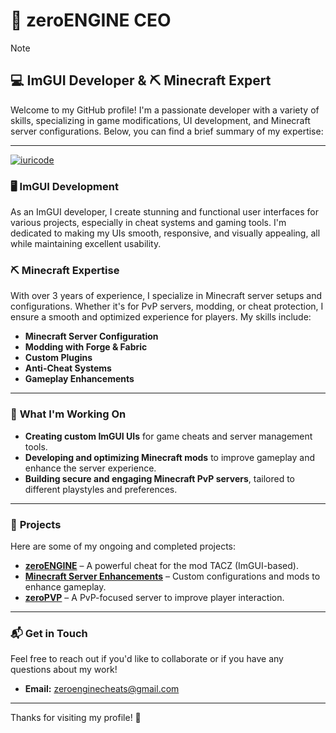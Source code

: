 
# 🔔 zeroENGINE CEO

> [!NOTE]
> ## 💻 ImGUI Developer & ⛏️ Minecraft Expert

Welcome to my GitHub profile! I'm a passionate developer with a variety of skills, specializing in game modifications, UI development, and Minecraft server configurations. Below, you can find a brief summary of my expertise:

---

[![iuricode](https://github-readme-stats.vercel.app/api/top-langs/?username=ztokyoz&hide=html&layout=compact&theme=default)](https://github.com/ztokyoz/github-readme-stats)

### 🖥️ **ImGUI Development**
As an ImGUI developer, I create stunning and functional user interfaces for various projects, especially in cheat systems and gaming tools. I'm dedicated to making my UIs smooth, responsive, and visually appealing, all while maintaining excellent usability.

### ⛏️ **Minecraft Expertise**
With over 3 years of experience, I specialize in Minecraft server setups and configurations. Whether it's for PvP servers, modding, or cheat protection, I ensure a smooth and optimized experience for players. My skills include:

- **Minecraft Server Configuration**  
- **Modding with Forge & Fabric**  
- **Custom Plugins**  
- **Anti-Cheat Systems**
- **Gameplay Enhancements**

---

### 🚀 **What I'm Working On**

- **Creating custom ImGUI UIs** for game cheats and server management tools.
- **Developing and optimizing Minecraft mods** to improve gameplay and enhance the server experience.
- **Building secure and engaging Minecraft PvP servers**, tailored to different playstyles and preferences.

---

### 📂 **Projects**

Here are some of my ongoing and completed projects:

- **[zeroENGINE](#)** – A powerful cheat for the mod TACZ (ImGUI-based).
- **[Minecraft Server Enhancements](#)** – Custom configurations and mods to enhance gameplay.
- **[zeroPVP](#)** – A PvP-focused server to improve player interaction.

---

### 📬 **Get in Touch**

Feel free to reach out if you'd like to collaborate or if you have any questions about my work!

- **Email:** zeroenginecheats@gmail.com


---

Thanks for visiting my profile! 🚀
